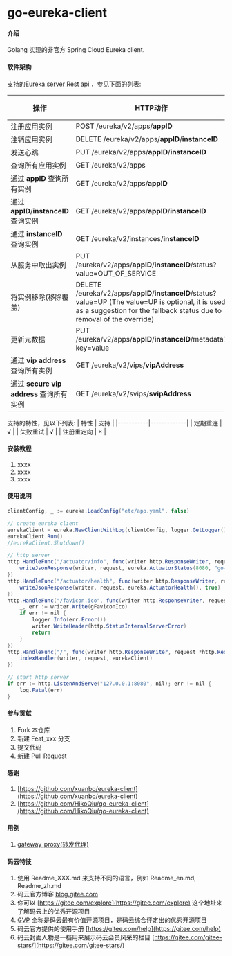# go-eureka-client

#### 介绍
Golang 实现的非官方 Spring Cloud Eureka client.

#### 软件架构

支持的[Eureka server Rest api](https://github.com/Netflix/eureka/wiki/Eureka-REST-operations) ，参见下面的列表:

| 操作 | HTTP动作 | 支持 |
|-----------|-------------|-------------|
| 注册应用实例 | POST /eureka/v2/apps/**appID** | √ |
| 注销应用实例 | DELETE /eureka/v2/apps/**appID**/**instanceID** | √ |
| 发送心跳 | PUT /eureka/v2/apps/**appID**/**instanceID** | √ |
| 查询所有应用实例 | GET /eureka/v2/apps | √ |
| 通过 **appID** 查询所有实例 | GET /eureka/v2/apps/**appID** | √ |
| 通过 **appID**/**instanceID**  查询实例 | GET /eureka/v2/apps/**appID**/**instanceID** | √ |
| 通过 **instanceID** 查询实例 | GET /eureka/v2/instances/**instanceID** | √ |
| 从服务中取出实例 | PUT /eureka/v2/apps/**appID**/**instanceID**/status?value=OUT_OF_SERVICE| √ |
| 将实例移除(移除覆盖) | DELETE /eureka/v2/apps/**appID**/**instanceID**/status?value=UP  (The value=UP is optional, it is used as a suggestion for the fallback status due to removal of the override)| √ |
| 更新元数据 | PUT /eureka/v2/apps/**appID**/**instanceID**/metadata?key=value| √ |
| 通过 **vip address** 查询所有实例 | GET /eureka/v2/vips/**vipAddress** | √  |
| 通过 **secure vip address** 查询所有实例 | GET /eureka/v2/svips/**svipAddress** | √  |

支持的特性，见以下列表:
| 特性 | 支持 |
|-----------|-------------|
| 定期重连 | √  |
| 失败重试 | √  |
| 注册重定向 | × |

#### 安装教程

1.  xxxx
2.  xxxx
3.  xxxx

#### 使用说明

```java
clientConfig, _ := eureka.LoadConfig("etc/app.yaml", false)

// create eureka client
eurekaClient = eureka.NewClientWithLog(clientConfig, logger.GetLogger())
eurekaClient.Run()
//eurekaClient.Shutdown()

// http server
http.HandleFunc("/actuator/info", func(writer http.ResponseWriter, request *http.Request) {
	writeJsonResponse(writer, request, eureka.ActuatorStatus(8080, "go-example"), true)
})
http.HandleFunc("/actuator/health", func(writer http.ResponseWriter, request *http.Request) {
	writeJsonResponse(writer, request, eureka.ActuatorHealth(), true)
})
http.HandleFunc("/favicon.ico", func(writer http.ResponseWriter, request *http.Request) {
	_, err := writer.Write(gFaviconIco)
	if err != nil {
		logger.Info(err.Error())
		writer.WriteHeader(http.StatusInternalServerError)
		return
	}
})
http.HandleFunc("/", func(writer http.ResponseWriter, request *http.Request) {
	indexHandler(writer, request, eurekaClient)
})

// start http server
if err := http.ListenAndServe("127.0.0.1:8080", nil); err != nil {
	log.Fatal(err)
}
```

#### 参与贡献

1.  Fork 本仓库
2.  新建 Feat_xxx 分支
3.  提交代码
4.  新建 Pull Request


#### 感谢

1. [https://github.com/xuanbo/eureka-client](https://github.com/xuanbo/eureka-client)
2. [https://github.com/HikoQiu/go-eureka-client](https://github.com/HikoQiu/go-eureka-client)

#### 用例

1. [gateway_proxy(转发代理)](https://gitee.com/phpdragon/gateway_proxy)

#### 码云特技

1.  使用 Readme\_XXX.md 来支持不同的语言，例如 Readme\_en.md, Readme\_zh.md
2.  码云官方博客 [blog.gitee.com](https://blog.gitee.com)
3.  你可以 [https://gitee.com/explore](https://gitee.com/explore) 这个地址来了解码云上的优秀开源项目
4.  [GVP](https://gitee.com/gvp) 全称是码云最有价值开源项目，是码云综合评定出的优秀开源项目
5.  码云官方提供的使用手册 [https://gitee.com/help](https://gitee.com/help)
6.  码云封面人物是一档用来展示码云会员风采的栏目 [https://gitee.com/gitee-stars/](https://gitee.com/gitee-stars/)
